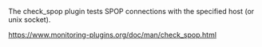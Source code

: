 The check_spop plugin tests SPOP connections with the specified host (or unix socket).
   
https://www.monitoring-plugins.org/doc/man/check_spop.html